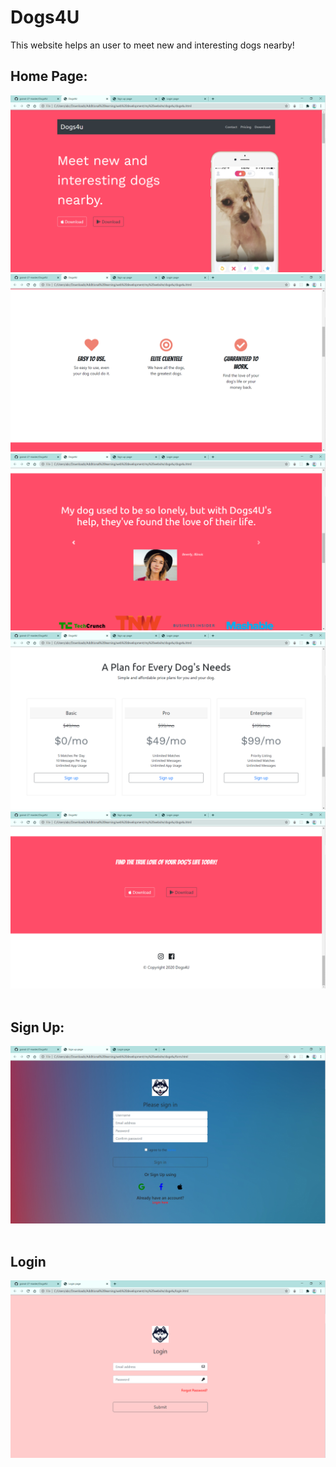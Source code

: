 # Dogs4U
This website helps an user to meet new and interesting dogs nearby!

## Home Page:

<img src="header.png"></img>
<img src="mid.png"></img>
<img src="review.png"></img>
<img src="buy.png"></img>
<img src="footer.png"></img><br><br>

## Sign Up:
<img src="signin.png"></img><br><br>
## Login
<img src="login.png"></img><br><br>
